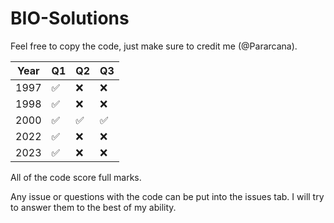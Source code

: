 # BIO-Solutions

Feel free to copy the code, just make sure to credit me (@Pararcana).

|Year| Q1| Q2| Q3|
|---|---|---|---|
|1997|✅|❌|❌|
|1998|✅|❌|❌|
|2000|✅|✅|✅|
|2022|✅|❌|❌|
|2023|✅|❌|❌|

All of the code score full marks.

Any issue or questions with the code can be put into the issues tab. I will try to answer them to the best of my ability.

